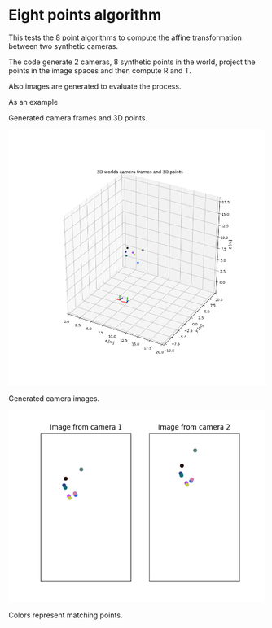 # Eight points algorithm

This tests the 8 point algorithms to compute the affine transformation between two synthetic cameras.

The code generate 2 cameras, 8 synthetic points in the world, project the points in the image spaces and then compute R and T.

Also images are generated to evaluate the process.

As an example

Generated camera frames and 3D points.

![3d world](https://github.com/LorePep/blogposts_code/blob/master/eight-points/3d_world.png)

Generated camera images.

![images](https://github.com/LorePep/blogposts_code/blob/master/eight-points/images.png)

Colors represent matching points.
